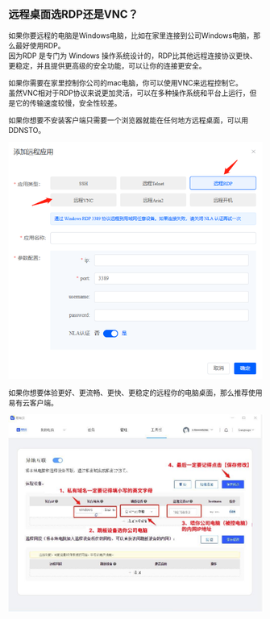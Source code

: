 ## 远程桌面选RDP还是VNC？

如果你要远程的电脑是Windows电脑，比如在家里连接到公司Windows电脑，那么最好使用RDP。  
因为RDP 是专门为 Windows 操作系统设计的，RDP比其他远程连接协议更快、更稳定，并且提供更高级的安全功能，可以让你的连接更安全。  
  

如果你需要在家里控制你公司的mac电脑，你可以使用VNC来远程控制它。  
虽然VNC相对于RDP协议来说更加灵活，可以在多种操作系统和平台上运行，但是它的传输速度较慢，安全性较差。

如果你想要不安装客户端只需要一个浏览器就能在任何地方远程桌面，可以用DDNSTO。

![image](./image/remoteProtocol/1.jpg)

如果你想要体验更好、更流畅、更快、更稳定的远程你的电脑桌面，那么推荐使用易有云客户端。

![image](./image/remoteProtocol/2.jpg)
